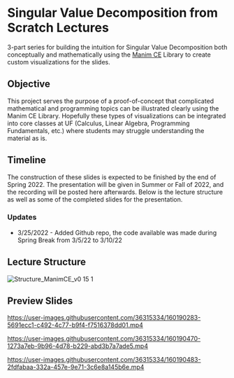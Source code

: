 # Singular Value Decomposition from Scratch Lectures

3-part series for building the intuition for Singular Value Decomposition both conceptually and mathematically using the [Manim CE](https://www.manim.community/) Library to create custom visualizations for the slides.

## Objective

This project serves the purpose of a proof-of-concept that complicated mathematical and programming topics can be illustrated clearly using the Manim CE Library. Hopefully these types of visualizations can be integrated into core classes at UF (Calculus, Linear Algebra, Programming Fundamentals, etc.) where students may struggle understanding the material as is.

## Timeline

The construction of these slides is expected to be finished by the end of Spring 2022. The presentation will be given in Summer or Fall of 2022, and the recording will be posted here afterwards. Below is the lecture structure as well as some of the completed slides for the presentation.

### Updates

* 3/25/2022 - Added Github repo, the code available was made during Spring Break from 3/5/22 to 3/10/22

## Lecture Structure

![Structure_ManimCE_v0 15 1](https://user-images.githubusercontent.com/36315334/160191222-84413402-0316-4aa6-a286-baefdff1bb80.png)


## Preview Slides

https://user-images.githubusercontent.com/36315334/160190283-5691ecc1-c492-4c77-b9f4-f7516378dd01.mp4

https://user-images.githubusercontent.com/36315334/160190470-1273a7eb-9b96-4d78-b229-abd3b7a7ade5.mp4

https://user-images.githubusercontent.com/36315334/160190483-2fdfabaa-332a-457e-9e71-3c6e8a145b6e.mp4



